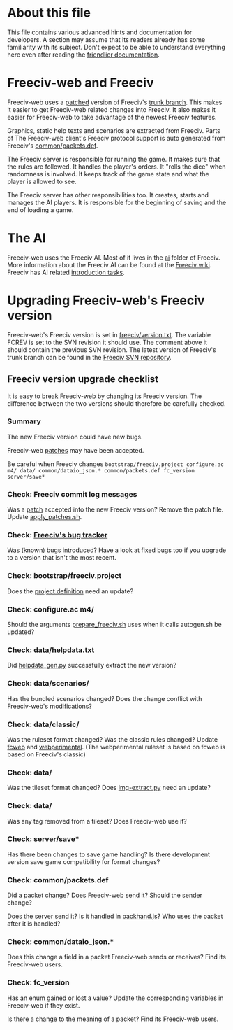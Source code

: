 # About this file

This file contains various advanced hints and documentation for developers.
A section may assume that its readers already has some familiarity with its
subject.
Don't expect to be able to understand everything here even after reading the
[friendlier documentation](README.md).

# Freeciv-web and Freeciv

Freeciv-web uses a [patched](freeciv/apply_patches.sh) version of Freeciv's
[trunk branch](http://freeciv.wikia.com/wiki/Freeciv_source_code_repository).
This makes it easier to get Freeciv-web related changes into Freeciv.
It also makes it easier for Freeciv-web to take advantage of the newest
Freeciv features.

Graphics, static help texts and scenarios are extracted from Freeciv.
Parts of The Freeciv-web client's Freeciv protocol support is auto generated
from Freeciv's [common/packets.def](http://svn.gna.org/viewcvs/freeciv/trunk/common/packets.def).

The Freeciv server is responsible for running the game.
It makes sure that the rules are followed.
It handles the player's orders.
It "rolls the dice" when randomness is involved.
It keeps track of the game state and what the player is allowed to see.

The Freeciv server has other responsibilities too.
It creates, starts and manages the AI players.
It is responsible for the beginning of saving and the end of loading a game.

# The AI

Freeciv-web uses the Freeciv AI.
Most of it lives in the [ai](http://repo.or.cz/freeciv.git/tree/HEAD:/ai)
folder of Freeciv.
More information about the Freeciv AI can be found at the
[Freeciv wiki](http://freeciv.wikia.com/wiki/Category:AI).
Freeciv has AI related
[introduction tasks](http://freeciv.wikia.com/wiki/Introduction_tasks).

# Upgrading Freeciv-web's Freeciv version

Freeciv-web's Freeciv version is set in
[freeciv/version.txt](freeciv/version.txt).
The variable FCREV is set to the SVN revision it should use.
The comment above it should contain the previous SVN revision.
The latest version of Freeciv's trunk branch can be found in the
[Freeciv SVN repository](svn://svn.gna.org/svn/freeciv/trunk).

## Freeciv version upgrade checklist

It is easy to break Freeciv-web by changing its Freeciv version.
The difference between the two versions should therefore be carefully
checked.

### Summary

The new Freeciv version could have new bugs.

Freeciv-web [patches](freeciv/apply_patches.sh) may have been accepted.

Be careful when Freeciv changes
`bootstrap/freeciv.project configure.ac m4/ data/ common/dataio_json.* common/packets.def fc_version server/save*`

### Check: Freeciv commit log messages

Was a [patch](freeciv/patches/) accepted into the new Freeciv version?
Remove the patch file.
Update [apply_patches.sh](freeciv/apply_patches.sh).

### Check: [Freeciv's bug tracker](https://gna.org/bugs/?group=freeciv)

Was (known) bugs introduced?
Have a look at fixed bugs too if you upgrade to a version that isn't the
most recent.

### Check: bootstrap/freeciv.project

Does the [project definition](freeciv/freeciv-web.project) need an update?

### Check: configure.ac m4/

Should the arguments [prepare_freeciv.sh](freeciv/prepare_freeciv.sh) uses
when it calls autogen.sh be updated?

### Check: data/helpdata.txt

Did [helpdata_gen.py](scripts/helpdata_gen/helpdata_gen.py) successfully
extract the new version?

### Check: data/scenarios/

Has the bundled scenarios changed?
Does the change conflict with Freeciv-web's modifications?

### Check: data/classic/

Was the ruleset format changed?
Was the classic rules changed?
Update [fcweb](freeciv/data/fcweb/) and
[webperimental](freeciv/data/webperimental/).
(The webperimental ruleset is based on fcweb is based on Freeciv's classic)

### Check: data/

Was the tileset format changed?
Does [img-extract.py](scripts/freeciv-img-extract/img-extract.py) need an
update?

### Check: data/

Was any tag removed from a tileset?
Does Freeciv-web use it?

### Check: server/save*

Has there been changes to save game handling?
Is there development version save game compatibility for format changes?

### Check: common/packets.def

Did a packet change?
Does Freeciv-web send it?
Should the sender change?

Does the server send it?
Is it handled in [packhand.js](freeciv-web/src/main/webapp/javascript/packhand.js)?
Who uses the packet after it is handled?

### Check: common/dataio_json.*

Does this change a field in a packet Freeciv-web sends or receives?
Find its Freeciv-web users.

### Check: fc_version

Has an enum gained or lost a value?
Update the corresponding variables in Freeciv-web if they exist.

Is there a change to the meaning of a packet?
Find its Freeciv-web users.
